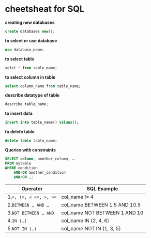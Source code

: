 # cheetsheat for  SQL 

**creating new databases**

```sql
create databases new();
```
**to select or use database**
```sql
use database_name;
```
**to select table**
```sql
selct * from table_name;
```
**to select column in table**
```sql
select column_name from table_name;
```

**describe datatype of table**
```sql
describe table_name;
```
**to insert data**
```sql
insert into table_name() values();
```
**to delete table**
```sql
delete table table_name;
```
**Queries with constraints**
```sql
SELECT column, another_column, …
FROM mytable
WHERE condition
    AND/OR another_condition
    AND/OR …;
```   
 | Operator                |    SQL Example                 |
 | ----------------------- |  ----------------------------- |
 | 1.`=, !=, < <=, >, >=`  | col_name != 4 |
 | 2.`BETWEEN … AND … `    | col_name BETWEEN 1.5 AND 10.5 |
 | 3.`NOT BETWEEN … AND`   | col_name NOT BETWEEN 1 AND 10 | 
 | 4.`IN (…)`	           | col_name IN (2, 4, 6) |
 | 5.`NOT IN (…)`          | col_name NOT IN (1, 3, 5) |

